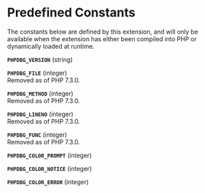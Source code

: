 Predefined Constants
====================

The constants below are defined by this extension, and will only be
available when the extension has either been compiled into PHP or
dynamically loaded at runtime.

**`PHPDBG_VERSION`** (<span class="type">string</span>)  
<span class="simpara"> </span>

**`PHPDBG_FILE`** (<span class="type">integer</span>)  
<span class="simpara"> Removed as of PHP 7.3.0. </span>

**`PHPDBG_METHOD`** (<span class="type">integer</span>)  
<span class="simpara"> Removed as of PHP 7.3.0. </span>

**`PHPDBG_LINENO`** (<span class="type">integer</span>)  
<span class="simpara"> Removed as of PHP 7.3.0. </span>

**`PHPDBG_FUNC`** (<span class="type">integer</span>)  
<span class="simpara"> Removed as of PHP 7.3.0. </span>

**`PHPDBG_COLOR_PROMPT`** (<span class="type">integer</span>)  
<span class="simpara"> </span>

**`PHPDBG_COLOR_NOTICE`** (<span class="type">integer</span>)  
<span class="simpara"> </span>

**`PHPDBG_COLOR_ERROR`** (<span class="type">integer</span>)  
<span class="simpara"> </span>
